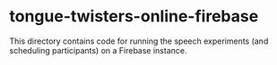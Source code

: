 # tongue-twisters-online-firebase

This directory contains code for running the speech experiments (and scheduling participants) on a Firebase instance.